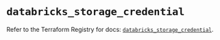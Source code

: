 # `databricks_storage_credential`

Refer to the Terraform Registry for docs: [`databricks_storage_credential`](https://registry.terraform.io/providers/databricks/databricks/1.67.0/docs/resources/storage_credential).
